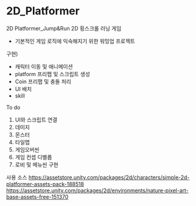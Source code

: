 # 2D_Platformer
2D Platformer_Jump&amp;Run
2D 횡스크롤 러닝 게임

- 기본적인 게임 로직에 익숙해지기 위한 워밍업 프로젝트

구현)
- 캐릭터 이동 및 애니메이션
- platform 프리팹 및 스크립트 생성
- Coin 프리팹 및 충돌 처리
- UI 배치
- skill 

To do
1) UI와 스크립트 연결
2) 데미지
3) 몬스터
4) 타일맵
5) 게임오버씬
6) 게임 컨셉 디벨롭
7) 로비 및 메뉴씬 구현

사용 소스
https://assetstore.unity.com/packages/2d/characters/simple-2d-platformer-assets-pack-188518
https://assetstore.unity.com/packages/2d/environments/nature-pixel-art-base-assets-free-151370
